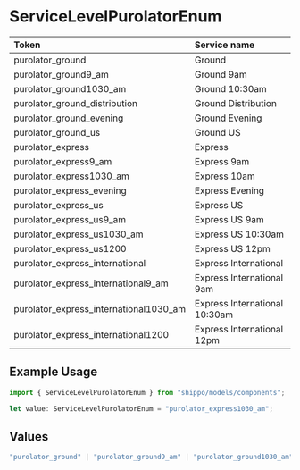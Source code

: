 # ServiceLevelPurolatorEnum

|Token | Service name|
|:---|:---|
| purolator_ground | Ground|
| purolator_ground9_am | Ground 9am|
| purolator_ground1030_am | Ground 10:30am|
| purolator_ground_distribution | Ground Distribution|
| purolator_ground_evening | Ground Evening|
| purolator_ground_us | Ground US|
| purolator_express | Express|
| purolator_express9_am | Express 9am|
| purolator_express1030_am | Express 10am|
| purolator_express_evening | Express Evening|
| purolator_express_us | Express US|
| purolator_express_us9_am | Express US 9am|
| purolator_express_us1030_am | Express US 10:30am|
| purolator_express_us1200 | Express US 12pm|
| purolator_express_international | Express International|
| purolator_express_international9_am | Express International 9am|
| purolator_express_international1030_am | Express International 10:30am|
| purolator_express_international1200 | Express International 12pm|


## Example Usage

```typescript
import { ServiceLevelPurolatorEnum } from "shippo/models/components";

let value: ServiceLevelPurolatorEnum = "purolator_express1030_am";
```

## Values

```typescript
"purolator_ground" | "purolator_ground9_am" | "purolator_ground1030_am" | "purolator_ground_distribution" | "purolator_ground_evening" | "purolator_ground_us" | "purolator_express" | "purolator_express9_am" | "purolator_express1030_am" | "purolator_express_evening" | "purolator_express_us" | "purolator_express_us9_am" | "purolator_express_us1030_am" | "purolator_express_us1200" | "purolator_express_international" | "purolator_express_international9_am" | "purolator_express_international1030_am" | "purolator_express_international1200"
```